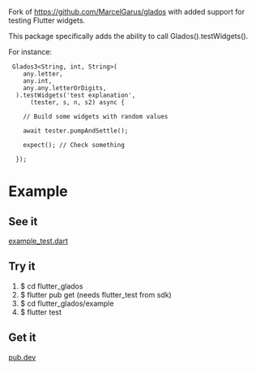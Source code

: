 Fork of https://github.com/MarcelGarus/glados with added support for testing Flutter widgets.

This package specifically adds the ability to call Glados<T>().testWidgets().

For instance:
```
 Glados3<String, int, String>(
    any.letter,
    any.int,
    any.any.letterOrDigits,
  ).testWidgets('test explanation',
      (tester, s, n, s2) async {
    
    // Build some widgets with random values

    await tester.pumpAndSettle();

    expect(); // Check something

  });
```


# Example

## See it
[example_test.dart](flutter_glados/example/test/example_test.dart)

## Try it
1. $ cd flutter_glados
2. $ flutter pub get (needs flutter_test from sdk)
3. $ cd flutter_glados/example
4. $ flutter test

## Get it
[pub.dev](https://pub.dev/packages/flutter_glados)